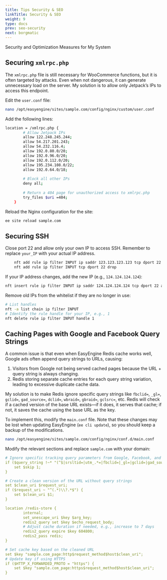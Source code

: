 ```yaml
---
title: Tips Security & SEO
linkTitle: Security & SEO
weight: 9
type: docs
prev: seo-security
next: borgmatic
---
```


Security and Optimization Measures for My System  

## Securing `xmlrpc.php`  

The `xmlrpc.php` file is still necessary for WooCommerce functions, but it is often targeted by attacks. Even when not dangerous, it can generate unnecessary load on the server. My solution is to allow only Jetpack’s IPs to access this endpoint.  

Edit the `user.conf` file:  

```bash
nano /opt/easyengine/sites/sample.com/config/nginx/custom/user.conf
```

Add the following lines:  

```bash
location = /xmlrpc.php {
		# Allow Jetpack IPs
		allow 122.248.245.244;
		allow 54.217.201.243;
		allow 54.232.116.4;
		allow 192.0.80.0/20;
		allow 192.0.96.0/20;
		allow 192.0.112.0/20;
		allow 195.234.108.0/22;
		allow 192.0.64.0/18;
	
		# Block all other IPs
		deny all;
	
		# Return a 404 page for unauthorized access to xmlrpc.php
		try_files $uri =404;
	}
```

Reload the Nginx configuration for the site:  

```bash
ee site reload sample.com 
```

## Securing SSH  

Close port 22 and allow only your own IP to access SSH. Remember to replace `your_IP` with your actual IP address.  

```bash
	nft add rule ip filter INPUT ip saddr 123.123.123.123 tcp dport 22 accept
	nft add rule ip filter INPUT tcp dport 22 drop
```

If your IP address changes, add the new IP (e.g., `124.124.124.124`):  

```bash
nft insert rule ip filter INPUT ip saddr 124.124.124.124 tcp dport 22 accept
```

Remove old IPs from the whitelist if they are no longer in use:  

```bash
# List handles
nft -a list chain ip filter INPUT 
# Identify the rule handle for your IP, e.g., 1
nft delete rule ip filter INPUT handle 1 
```

## Caching Pages with Google and Facebook Query Strings  

A common issue is that even when EasyEngine Redis cache works well, Google ads often append query strings to URLs, causing:  

1. Visitors from Google not being served cached pages because the URL + query string is always changing.  
2. Redis storing separate cache entries for each query string variation, leading to excessive duplicate cache data.  

My solution is to make Redis ignore specific query strings like `fbclid=`, `_gl=`, `gclid=`, `gad_source=`, `dclid=`, `wbraid=`, `gbraid=`, `gclsrc=`, etc. Redis will check if a cached version of the base URL exists—if it does, it serves that cache; if not, it saves the cache using the base URL as the key.  

To implement this, modify the `main.conf` file. Note that these changes may be lost when updating EasyEngine (`ee cli update`), so you should keep a backup of the modifications.  

```bash
nano /opt/easyengine/sites/sample.com/config/nginx/conf.d/main.conf
```

Modify the relevant sections and replace `sample.com` with your domain:  

```yaml
# Ignore specific tracking query parameters from Google, Facebook, and other ad platforms
if ($query_string !~* "(^$|srsltid=|utm_.*=|fbclid=|_gl=|gclid=|gad_source=|dclid=|wbraid=|gbraid=|gclsrc=)") {
	set $skip 1;
}

# Create a clean version of the URL without query strings
set $clean_uri $request_uri;
if ($request_uri ~ "^(.*)\\?.*$") {
	set $clean_uri $1;
}

location /redis-store {
        internal;
        set_unescape_uri $key $arg_key;
        redis2_query set $key $echo_request_body;
        # Adjust cache duration if needed, e.g., increase to 7 days
        redis2_query expire $key 604800;
        redis2_pass redis;
}

# Set cache key based on the cleaned URL
set $key "sample.com_page:http$request_method$host$clean_uri"; 
# Update key if using HTTPS
if ($HTTP_X_FORWARDED_PROTO = "https") {
	set $key "sample.com_page:https$request_method$host$clean_uri";
}
```